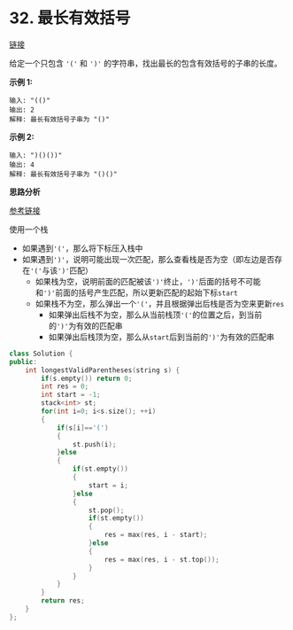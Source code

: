 # 32. 最长有效括号

[链接](https://leetcode-cn.com/problems/longest-valid-parentheses/description/)

给定一个只包含 `'('` 和 `')'` 的字符串，找出最长的包含有效括号的子串的长度。

**示例 1:**

```
输入: "(()"
输出: 2
解释: 最长有效括号子串为 "()"
```

**示例 2:**

```
输入: ")()())"
输出: 4
解释: 最长有效括号子串为 "()()"
```

**思路分析**

[参考链接](https://github.com/arkingc/note/blob/master/%E6%95%B0%E6%8D%AE%E7%BB%93%E6%9E%84%E4%B8%8E%E7%AE%97%E6%B3%95/%E7%AE%97%E6%B3%95%E9%A2%98%E6%80%BB%E7%BB%93.md#%E6%9C%80%E9%95%BF%E6%9C%89%E6%95%88%E6%8B%AC%E5%8F%B7)

使用一个栈 

- 如果遇到`'('`，那么将下标压入栈中 
- 如果遇到`')'`，说明可能出现一次匹配，那么查看栈是否为空（即左边是否存在`'('`与该`')'`匹配） 
  - 如果栈为空，说明前面的匹配被该`')'`终止，`')'`后面的括号不可能和`')'`前面的括号产生匹配，所以更新匹配的起始下标`start` 
  - 如果栈不为空，那么弹出一个`'('`，并且根据弹出后栈是否为空来更新`res` 
    - 如果弹出后栈不为空，那么从当前栈顶`'('`的位置之后，到当前的`')'`为有效的匹配串 
    - 如果弹出后栈顶为空，那么从`start`后到当前的`')'`为有效的匹配串 

```c++
class Solution {
public:
    int longestValidParentheses(string s) {
        if(s.empty()) return 0;
        int res = 0;
        int start = -1;
        stack<int> st;
        for(int i=0; i<s.size(); ++i)
        {
            if(s[i]=='(')
            {
                st.push(i);
            }else
            {
                if(st.empty())
                {
                    start = i;
                }else
                {
                    st.pop();
                    if(st.empty())
                    {
                        res = max(res, i - start);
                    }else
                    {
                        res = max(res, i - st.top());
                    }
                }
            }
        }
        return res;
    }
};
```

